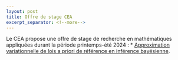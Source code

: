 ```yaml
---
layout: post
title: Offre de stage CEA 
excerpt_separator: <!--more-->
---
```

Le CEA propose une offre de stage de recherche en mathématiques appliquées durant la période printemps-été 2024 : 
	* [Approximation variationnelle de lois a priori de référence en inférence bayésienne](/files/jobs/Sujet_de_stage.pdf).
